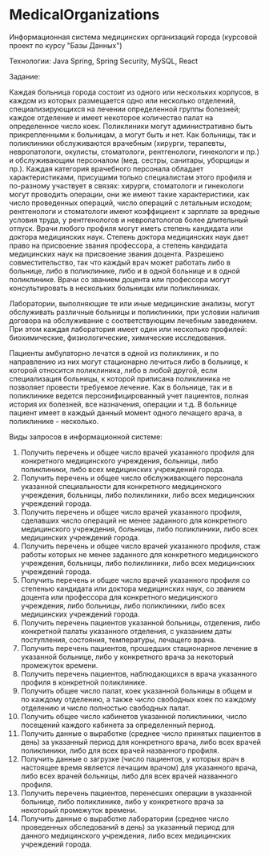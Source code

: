# MedicalOrganizations

Информационная система медицинских организаций города (курсовой проект по курсу "Базы Данных")

Технологии: Java Spring, Spring Security, MySQL, React

Задание: 

Каждая больница города состоит из одного или нескольких корпусов, в каждом из которых размещается одно или несколько отделений, специализирующихся на лечении определенной группы болезней; каждое отделение и имеет некоторое количество палат на определенное число коек. Поликлиники могут административно быть прикрепленными к больницам, а могут быть и нет. Как больницы, так и поликлиники обслуживаются врачебным (хирурги, терапевты, невропатологи, окулисты, стоматологи, рентгенологи, гинекологи и пр.) и обслуживающим персоналом (мед. сестры, санитары, уборщицы и пр.). Каждая категория врачебного персонала обладает характеристиками, присущими только специалистам этого профиля и по-разному участвует в связях: хирурги, стоматологи и гинекологи могут проводить операции, они же имеют такие характеристики, как число проведенных операций, число операций с летальным исходом; рентгенологи и стоматологи имеют коэффициент к зарплате за вредные условия труда, у рентгенологов и невропатологов более длительный отпуск. Врачи любого профиля могут иметь степень кандидата или доктора медицинских наук. Степень доктора медицинских наук дает право на присвоение звания профессора, а степень кандидата медицинских наук на присвоение звания доцента. Разрешено совместительство, так что каждый врач может работать либо в больнице, либо в поликлинике, либо и в одной больнице и в одной поликлинике. Врачи со званием доцента или профессора могут консультировать в нескольких больницах или поликлиниках.

Лаборатории, выполняющие те или иные медицинские анализы, могут обслуживать различные больницы и поликлиники, при условии наличия договора на обслуживание с соответствующим лечебным заведением. При этом каждая лаборатория имеет один или несколько профилей: биохимические, физиологические, химические исследования.

Пациенты амбулаторно лечатся в одной из поликлиник, и по направлению из них могут стационарно лечиться либо в больнице, к которой относится поликлиника, либо в любой другой, если специализация больницы, к которой приписана поликлиника не позволяет провести требуемое лечение. Как в больнице, так и в поликлинике ведется персонифицированный учет пациентов, полная история их болезней, все назначения, операции и т.д. В больнице пациент имеет в каждый данный момент одного лечащего врача, в поликлинике - несколько.

Виды запросов в информационной системе:

1. Получить перечень и общее число врачей указанного профиля для конкретного медицинского учреждения, больницы, либо поликлиники, либо всех медицинских учреждений города.
2. Получить перечень и общее число обслуживающего персонала указанной специальности для конкретного медицинского учреждения, больницы, либо поликлиники, либо всех медицинских учреждений города.
3. Получить перечень и общее число врачей указанного профиля, сделавших число операций не менее заданного для конкретного медицинского учреждения, больницы, либо поликлиники, либо всех медицинских учреждений города.
4. Получить перечень и общее число врачей указанного профиля, стаж работы которых не менее заданного для конкретного медицинского учреждения, больницы, либо поликлиники, либо всех медицинских учреждений города.
5. Получить перечень и общее число врачей указанного профиля со степенью кандидата или доктора медицинских наук, со званием доцента или профессора для конкретного медицинского учреждения, либо больницы, либо поликлиники, либо всех медицинских учреждений города.
6. Получить перечень пациентов указанной больницы, отделения, либо конкретной палаты указанного отделения, с указанием даты поступления, состояния, температуры, лечащего врача.
7. Получить перечень пациентов, прошедших стационарное лечение в указанной больнице, либо у конкретного врача за некоторый промежуток времени.
8. Получить перечень пациентов, наблюдающихся в врача указанного профиля в конкретной поликлинике.
9. Получить общее число палат, коек указанной больницы в общем и по каждому отделению, а также число свободных коек по каждому отделению и число полностью свободных палат.
10. Получить общее число кабинетов указанной поликлиники, число посещений каждого кабинета за определенный период.
11. Получить данные о выработке (среднее число принятых пациентов в день) за указанный период для конкретного врача, либо всех врачей поликлиники, либо для всех врачей названного профиля.
12. Получить данные о загрузке (число пациентов, у которых врач в настоящее время является лечащим врачом) для указанного врача, либо всех врачей больницы, либо для всех врачей названного профиля.
13. Получить перечень пациентов, перенесших операции в указанной больнице, либо поликлинике, либо у конкретного врача за некоторый промежуток времени.
14. Получить данные о выработке лаборатории (среднее число проведенных обследований в день) за указанный период для данного медицинского учреждения, либо всех медицинских учреждений города.
